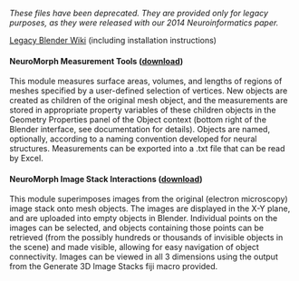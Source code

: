 *These files have been deprecated.  They are provided only for legacy purposes, as they were released with our 2014 Neuroinformatics paper.*

[Legacy Blender Wiki](http://wiki.blender.org/index.php/Extensions:2.6/Py/Scripts/Neuro_tool)  (including installation instructions)


#### NeuroMorph Measurement Tools   ([download](http://dstats.net/download/http://github.com/ajorstad/NeuroMorph/raw/master/NeuroMorph_Toolkit/NeuroMorph_Measurement_Tools.py))
This module measures surface areas, volumes, and lengths of regions of meshes specified by a user-defined selection of vertices. New objects are created as children of the original mesh object, and the measurements are stored in appropriate property variables of these children objects in the Geometry Properties panel of the Object context (bottom right of the Blender interface, see documentation for details). Objects are named, optionally, according to a naming convention developed for neural structures. Measurements can be exported into a .txt file that can be read by Excel.


#### NeuroMorph Image Stack Interactions   ([download](http://dstats.net/download/http://github.com/ajorstad/NeuroMorph/raw/master/NeuroMorph_Toolkit/NeuroMorph_Image_Stack_Interactions.py))
This module superimposes images from the original (electron microscopy) image stack onto mesh objects. The images are displayed in the X-Y plane, and are uploaded into empty objects in Blender.  Individual points on the images can be selected, and objects containing those points can be retrieved (from the possibly hundreds or thousands of invisible objects in the scene) and made visible, allowing for easy navigation of object connectivity.  Images can be viewed in all 3 dimensions using the output from the Generate 3D Image Stacks fiji macro provided.
